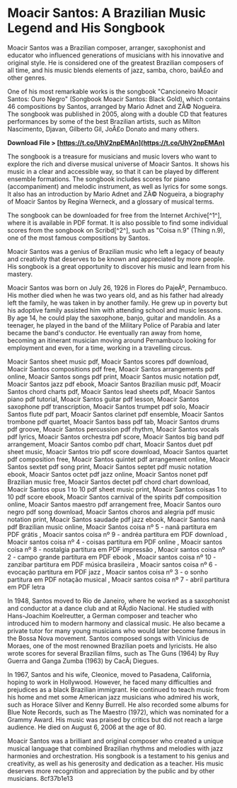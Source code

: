 # Moacir Santos: A Brazilian Music Legend and His Songbook
 
Moacir Santos was a Brazilian composer, arranger, saxophonist and educator who influenced generations of musicians with his innovative and original style. He is considered one of the greatest Brazilian composers of all time, and his music blends elements of jazz, samba, choro, baiÃ£o and other genres.
 
One of his most remarkable works is the songbook "Cancioneiro Moacir Santos: Ouro Negro" (Songbook Moacir Santos: Black Gold), which contains 46 compositions by Santos, arranged by Mario Adnet and ZÃ© Nogueira. The songbook was published in 2005, along with a double CD that features performances by some of the best Brazilian artists, such as Milton Nascimento, Djavan, Gilberto Gil, JoÃ£o Donato and many others.
 
**Download File > [https://t.co/UhV2npEMAn](https://t.co/UhV2npEMAn)**


 
The songbook is a treasure for musicians and music lovers who want to explore the rich and diverse musical universe of Moacir Santos. It shows his music in a clear and accessible way, so that it can be played by different ensemble formations. The songbook includes scores for piano (accompaniment) and melodic instrument, as well as lyrics for some songs. It also has an introduction by Mario Adnet and ZÃ© Nogueira, a biography of Moacir Santos by Regina Werneck, and a glossary of musical terms.
 
The songbook can be downloaded for free from the Internet Archive[^1^], where it is available in PDF format. It is also possible to find some individual scores from the songbook on Scribd[^2^], such as "Coisa n.9" (Thing n.9), one of the most famous compositions by Santos.
 
Moacir Santos was a genius of Brazilian music who left a legacy of beauty and creativity that deserves to be known and appreciated by more people. His songbook is a great opportunity to discover his music and learn from his mastery.
  
Moacir Santos was born on July 26, 1926 in Flores do PajeÃº, Pernambuco. His mother died when he was two years old, and as his father had already left the family, he was taken in by another family. He grew up in poverty but his adoptive family assisted him with attending school and music lessons. By age 14, he could play the saxophone, banjo, guitar and mandolin. As a teenager, he played in the band of the Military Police of Parabia and later became the band's conductor. He eventually ran away from home, becoming an itinerant musician moving around Pernambuco looking for employment and even, for a time, working in a travelling circus.
 
Moacir Santos sheet music pdf,  Moacir Santos scores pdf download,  Moacir Santos compositions pdf free,  Moacir Santos arrangements pdf online,  Moacir Santos songs pdf print,  Moacir Santos music notation pdf,  Moacir Santos jazz pdf ebook,  Moacir Santos Brazilian music pdf,  Moacir Santos chord charts pdf,  Moacir Santos lead sheets pdf,  Moacir Santos piano pdf tutorial,  Moacir Santos guitar pdf lesson,  Moacir Santos saxophone pdf transcription,  Moacir Santos trumpet pdf solo,  Moacir Santos flute pdf part,  Moacir Santos clarinet pdf ensemble,  Moacir Santos trombone pdf quartet,  Moacir Santos bass pdf tab,  Moacir Santos drums pdf groove,  Moacir Santos percussion pdf rhythm,  Moacir Santos vocals pdf lyrics,  Moacir Santos orchestra pdf score,  Moacir Santos big band pdf arrangement,  Moacir Santos combo pdf chart,  Moacir Santos duet pdf sheet music,  Moacir Santos trio pdf score download,  Moacir Santos quartet pdf composition free,  Moacir Santos quintet pdf arrangement online,  Moacir Santos sextet pdf song print,  Moacir Santos septet pdf music notation ebook,  Moacir Santos octet pdf jazz online,  Moacir Santos nonet pdf Brazilian music free,  Moacir Santos dectet pdf chord chart download,  Moacir Santos opus 1 to 10 pdf sheet music print,  Moacir Santos coisas 1 to 10 pdf score ebook,  Moacir Santos carnival of the spirits pdf composition online,  Moacir Santos maestro pdf arrangement free,  Moacir Santos ouro negro pdf song download,  Moacir Santos choros and alegria pdf music notation print,  Moacir Santos saudade pdf jazz ebook,  Moacir Santos nanã pdf Brazilian music online,  Moacir Santos coisa nº 5 - nanã partitura em PDF grátis ,  Moacir santos coisa nº 9 - andréa partitura em PDF download ,  Moacir santos coisa nº 4 - coisas partitura em PDF online ,  Moacir santos coisa nº 8 - nostalgia partitura em PDF impressão ,  Moacir santos coisa nº 2 - campo grande partitura em PDF ebook ,  Moacir santos coisa nº 10 - zanzibar partitura em PDF música brasileira ,  Moacir santos coisa nº 6 - evocação partitura em PDF jazz ,  Moacir santos coisa nº 3 - o sonho partitura em PDF notação musical ,  Moacir santos coisa nº 7 - abril partitura em PDF letra
 
In 1948, Santos moved to Rio de Janeiro, where he worked as a saxophonist and conductor at a dance club and at RÃ¡dio Nacional. He studied with Hans-Joachim Koelreutter, a German composer and teacher who introduced him to modern harmony and classical music. He also became a private tutor for many young musicians who would later become famous in the Bossa Nova movement. Santos composed songs with Vinicius de Moraes, one of the most renowned Brazilian poets and lyricists. He also wrote scores for several Brazilian films, such as The Guns (1964) by Ruy Guerra and Ganga Zumba (1963) by CacÃ¡ Diegues.
 
In 1967, Santos and his wife, Cleonice, moved to Pasadena, California, hoping to work in Hollywood. However, he faced many difficulties and prejudices as a black Brazilian immigrant. He continued to teach music from his home and met some American jazz musicians who admired his work, such as Horace Silver and Kenny Burrell. He also recorded some albums for Blue Note Records, such as The Maestro (1972), which was nominated for a Grammy Award. His music was praised by critics but did not reach a large audience. He died on August 6, 2006 at the age of 80.
 
Moacir Santos was a brilliant and original composer who created a unique musical language that combined Brazilian rhythms and melodies with jazz harmonies and orchestration. His songbook is a testament to his genius and creativity, as well as his generosity and dedication as a teacher. His music deserves more recognition and appreciation by the public and by other musicians.
 8cf37b1e13
 
